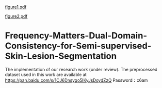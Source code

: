 

[figure1.pdf](https://github.com/user-attachments/files/15533132/figure1.pdf)

[figure2.pdf](https://github.com/user-attachments/files/15533137/figure2.pdf)
# Frequency-Matters-Dual-Domain-Consistency-for-Semi-supervised-Skin-Lesion-Segmentation
The implementation of our research work (under review).
The preprocessed dataset used in this work are available at https://pan.baidu.com/s/1CJ6Dnsygo5IKyJsDoydZzQ         Password：c6am
